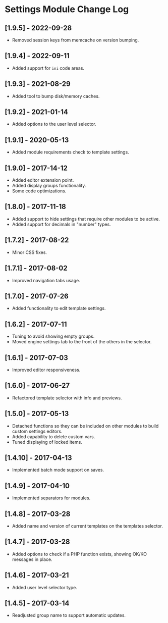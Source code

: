 
# Settings Module Change Log

## [1.9.5] - 2022-09-28

- Removed session keys from memcache on version bumping.

## [1.9.4] - 2022-09-11

- Added support for `ini` code areas.

## [1.9.3] - 2021-08-29

- Added tool to bump disk/memory caches.

## [1.9.2] - 2021-01-14

- Added options to the user level selector.

## [1.9.1] - 2020-05-13

- Added module requirements check to template settings.

## [1.9.0] - 2017-14-12

- Added editor extension point.
- Added display groups functionality.
- Some code optimizations.

## [1.8.0] - 2017-11-18

- Added support to hide settings that require other modules to be active.
- Added support for decimals in "number" types.

## [1.7.2] - 2017-08-22

- Minor CSS fixes.

## [1.7.1] - 2017-08-02

- Improved navigation tabs usage.

## [1.7.0] - 2017-07-26

- Added functionality to edit template settings.

## [1.6.2] - 2017-07-11

- Tuning to avoid showing empty groups.
- Moved engine settings tab to the front of the others in the selector.

## [1.6.1] - 2017-07-03

- Improved editor responsiveness.

## [1.6.0] - 2017-06-27

- Refactored template selector with info and previews.

## [1.5.0] - 2017-05-13

- Detached functions so they can be included on other modules to build custom settings editors.
- Added capability to delete custom vars.
- Tuned displaying of locked items.

## [1.4.10] - 2017-04-13

- Implemented batch mode support on saves.

## [1.4.9] - 2017-04-10

- Implemented separators for modules.

## [1.4.8] - 2017-03-28

- Added name and version of current templates on the templates selector.

## [1.4.7] - 2017-03-28

- Added options to check if a PHP function exists, showing OK/KO messages in place.

## [1.4.6] - 2017-03-21

- Added user level selector type.

## [1.4.5] - 2017-03-14

- Readjusted group name to support automatic updates.
